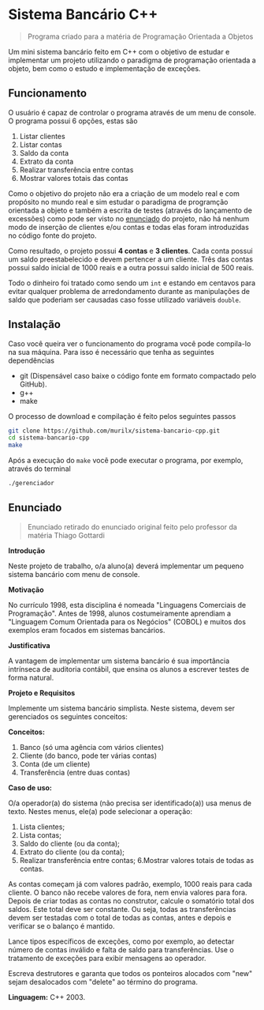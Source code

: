 # Sistema Bancário C++
> Programa criado para a matéria de Programação Orientada a Objetos 

Um mini sistema bancário feito em C++ com o objetivo de estudar e implementar um projeto utilizando o paradigma de programação orientada a objeto, bem como
o estudo e implementação de exceções. 

## Funcionamento
O usuário é capaz de controlar o programa através de um menu de console. O programa possui 6 opções, estas são

1. Listar clientes
2. Listar contas
3. Saldo da conta
4. Extrato da conta
5. Realizar transferência entre contas
6. Mostrar valores totais das contas

Como o objetivo do projeto não era a criação de um modelo real e com propósito no mundo real e sim estudar o paradigma de programção orientada a objeto e
também a escrita de testes (através do lançamento de excessões) como pode ser visto no 
[enunciado](https://github.com/murilx/sistema-bancario-cpp/blob/main/README.md#enunciado) do projeto, não há nenhum modo de inserção
de clientes e/ou contas e todas elas foram introduzidas no código fonte do projeto.

Como resultado, o projeto possui **4 contas** e **3 clientes**. Cada conta possui um saldo preestabelecido e devem pertencer a um cliente. Três das contas
possui saldo inicial de 1000 reais e a outra possui saldo inicial de 500 reais.

Todo o dinheiro foi tratado como sendo um `int` e estando em centavos para evitar qualquer problema de arredondamento durante as manipulações 
de saldo que poderiam ser causadas caso fosse utilizado variáveis `double`.



## Instalação
Caso você queira ver o funcionamento do programa você pode compila-lo na sua máquina. Para isso é necessário que tenha as seguintes dependências
* git (Dispensável caso baixe o código fonte em formato compactado pelo GitHub).
* g++
* make

O processo de download e compilação é feito pelos seguintes passos
```sh
git clone https://github.com/murilx/sistema-bancario-cpp.git
cd sistema-bancario-cpp
make
```

Após a execução do `make` você pode executar o programa, por exemplo, através do terminal
```sh
./gerenciador
```

## Enunciado
> Enunciado retirado do enunciado original feito pelo professor da matéria Thiago Gottardi

**Introdução**

Neste projeto de trabalho, o/a aluno(a) deverá implementar um pequeno sistema bancário com menu de console.

**Motivação**

No currículo 1998, esta disciplina é nomeada "Linguagens Comerciais de Programação". Antes de 1998, alunos costumeiramente aprendiam a "Linguagem Comum Orientada para os Negócios" (COBOL) e muitos dos exemplos eram focados em sistemas bancários.

**Justificativa**

A vantagem de implementar um sistema bancário é sua importância intrínseca de auditoria contábil, que ensina os alunos a escrever testes de forma natural.

**Projeto e Requisitos**

Implemente um sistema bancário simplista. Neste sistema, devem ser gerenciados os seguintes conceitos:

**Conceitos:**

1. Banco (só uma agência com vários clientes)
2. Cliente (do banco, pode ter várias contas)
3. Conta (de um cliente)
4. Transferência (entre duas contas)

**Caso de uso:**

O/a operador(a) do sistema (não precisa ser identificado(a)) usa menus de texto.
Nestes menus, ele(a) pode selecionar a operação:

1. Lista clientes;
2. Lista contas;
3. Saldo do cliente (ou da conta);
4. Extrato do cliente (ou da conta);
5. Realizar transferência entre contas;
6.Mostrar valores totais de todas as contas.

As contas começam já com valores padrão, exemplo, 1000 reais para cada cliente.
O banco não recebe valores de fora, nem envia valores para fora. Depois de criar todas as contas no construtor, calcule o somatório total dos saldos. Este total deve ser constante. Ou seja, todas as transferências devem ser testadas com o total de todas as contas, antes e depois e verificar se o balanço é mantido.

Lance tipos específicos de exceções, como por exemplo, ao detectar número de contas inválido e falta de saldo para transferências. Use o tratamento de exceções para exibir mensagens ao operador.

Escreva destrutores e garanta que todos os ponteiros alocados com "new" sejam desalocados com "delete" ao término do programa.

**Linguagem:** C++ 2003.
